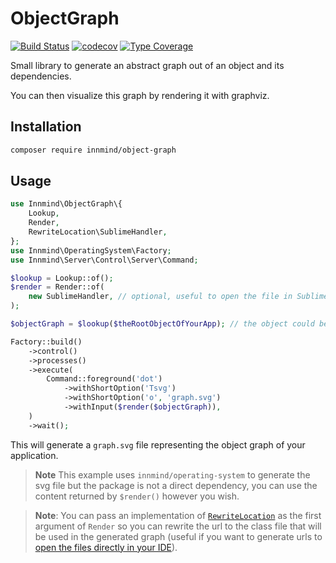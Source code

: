 # ObjectGraph

[![Build Status](https://github.com/innmind/objectgraph/workflows/CI/badge.svg?branch=master)](https://github.com/innmind/objectgraph/actions?query=workflow%3ACI)
[![codecov](https://codecov.io/gh/innmind/objectgraph/branch/develop/graph/badge.svg)](https://codecov.io/gh/innmind/objectgraph)
[![Type Coverage](https://shepherd.dev/github/innmind/objectgraph/coverage.svg)](https://shepherd.dev/github/innmind/objectgraph)

Small library to generate an abstract graph out of an object and its dependencies.

You can then visualize this graph by rendering it with graphviz.

## Installation

```sh
composer require innmind/object-graph
```

## Usage

```php
use Innmind\ObjectGraph\{
    Lookup,
    Render,
    RewriteLocation\SublimeHandler,
};
use Innmind\OperatingSystem\Factory;
use Innmind\Server\Control\Server\Command;

$lookup = Lookup::of();
$render = Render::of(
    new SublimeHandler, // optional, useful to open the file in Sublime Text instead of the browser
);

$objectGraph = $lookup($theRootObjectOfYourApp); // the object could be the framework instance for example

Factory::build()
    ->control()
    ->processes()
    ->execute(
        Command::foreground('dot')
            ->withShortOption('Tsvg')
            ->withShortOption('o', 'graph.svg')
            ->withInput($render($objectGraph)),
    )
    ->wait();
```

This will generate a `graph.svg` file representing the object graph of your application.

> **Note** This example uses `innmind/operating-system` to generate the svg file but the package is not a direct dependency, you can use the content returned by `$render()` however you wish.

> **Note**: You can pass an implementation of [`RewriteLocation`](src/RewriteLocation.php) as the first argument of `Render` so you can rewrite the url to the class file that will be used in the generated graph (useful if you want to generate urls to [open the files directly in your IDE](https://github.com/sanduhrs/phpstorm-url-handler#usage)).

